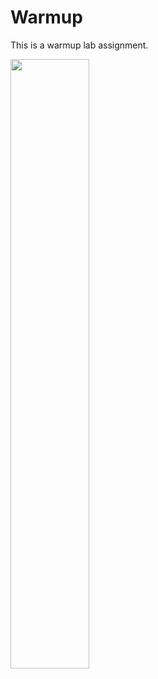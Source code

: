 # Warmup

This is a warmup lab assignment.

[<img src="https://img.youtube.com/vi/jFRwAcIoLgQ/maxresdefault.jpg" width="50%">](https://youtu.be/jFRwAcIoLgQ)
